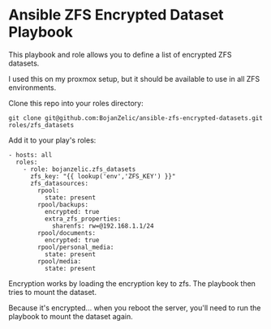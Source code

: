 # Ansible ZFS Encrypted Dataset Playbook

This playbook and role allows you to define a list of encrypted ZFS datasets.

I used this on my proxmox setup, but it should be available 
to use in all ZFS environments.

Clone this repo into your roles directory:

```
git clone git@github.com:BojanZelic/ansible-zfs-encrypted-datasets.git roles/zfs_datasets
```

Add it to your play's roles:
```
- hosts: all
  roles:
    - role: bojanzelic.zfs_datasets
      zfs_key: "{{ lookup('env','ZFS_KEY') }}"
      zfs_datasources:
        rpool:
          state: present
        rpool/backups:
          encrypted: true
          extra_zfs_properties:
            sharenfs: rw=@192.168.1.1/24
        rpool/documents:
          encrypted: true
        rpool/personal_media:
          state: present
        rpool/media:
          state: present
```

Encryption works by loading the encryption key to zfs. The playbook then tries to mount
the dataset. 

Because it's encrypted... when you reboot the server, you'll need to run the 
playbook to mount the dataset again.